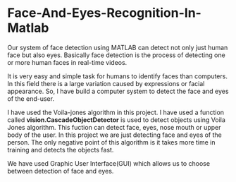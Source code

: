 # Face-And-Eyes-Recognition-In-Matlab
Our system of face detection using MATLAB can detect not only just human face but also eyes. Basically face detection is the process of detecting one or more human faces in real-time videos.

It is very easy and simple task for humans to identify faces than computers. In this field there is a large variation caused by expressions or facial appearance. So, I have build a computer system to detect the face and eyes of the end-user. 

I have used the Voila-jones algorithm in this project. I have used a function called **vision.CascadeObjectDetector** is used to detect objects using Voila Jones algorithm. This fuction can detect face, eyes, nose mouth or upper body of the user. In this project we are just detecting face and eyes of the person. The only negative point of this algorithm is it takes more time in training and detects the objects fast.

We have used Graphic User Interface(GUI) which allows us to choose between detection of face and eyes.

